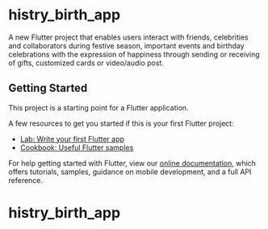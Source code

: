 # histry_birth_app

A new Flutter project that enables users interact with friends, celebrities and collaborators during festive season, important events and birthday celebrations with the expression of happiness through sending or receiving of gifts, customized cards or video/audio post.

## Getting Started

This project is a starting point for a Flutter application.

A few resources to get you started if this is your first Flutter project:

- [Lab: Write your first Flutter app](https://flutter.dev/docs/get-started/codelab)
- [Cookbook: Useful Flutter samples](https://flutter.dev/docs/cookbook)

For help getting started with Flutter, view our
[online documentation](https://flutter.dev/docs), which offers tutorials,
samples, guidance on mobile development, and a full API reference.
# histry_birth_app
